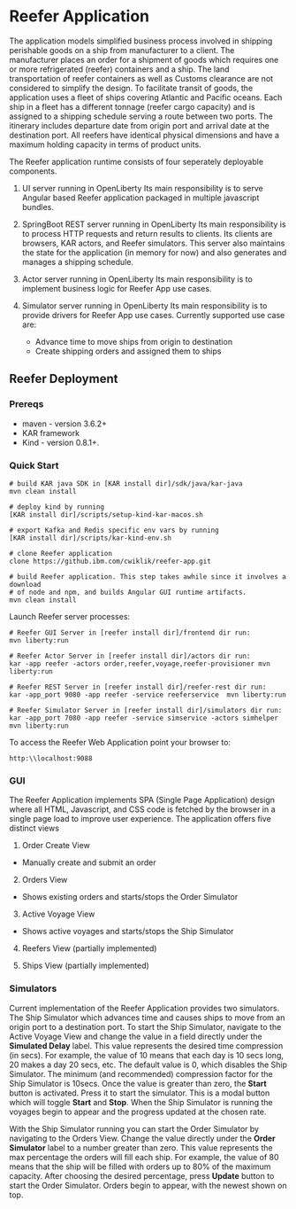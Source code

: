 # Reefer Application

The application models simplified business process involved in shipping perishable goods on a ship from manufacturer to a client. The manufacturer places an order for a shipment of goods which requires one or more refrigerated (reefer) containers and a ship. The land transportation of reefer containers as well as Customs clearance are not considered to simplify the design. To facilitate transit of goods, the application uses a fleet of ships covering Atlantic and Pacific oceans. Each ship in a fleet has a different tonnage (reefer cargo capacity) and is assigned to a shipping schedule serving a route between two ports. The itinerary includes departure date from origin port and arrival date at the destination port. All reefers have identical physical dimensions and have a maximum holding capacity in terms of product units.

The Reefer application runtime consists of four seperately deployable components.  

1. UI server running in OpenLiberty
Its main responsibility is to serve Angular based Reefer application packaged in multiple javascript bundles.

2. SpringBoot REST server running in OpenLiberty
Its main responsibility is to process HTTP requests and return results to clients. Its clients are browsers, KAR actors, and Reefer simulators. This server also maintains the state for the application (in memory for now) and also generates and manages a shipping schedule.

3. Actor server running in OpenLiberty
Its main responsibility is to implement business logic for Reefer App use cases.

4. Simulator server running in OpenLiberty
Its main responsibility is to provide drivers for Reefer App use cases. Currently supported use case are:
   * Advance time to move ships from origin to destination
   * Create shipping orders and assigned them to ships

## Reefer Deployment

### Prereqs
- maven - version 3.6.2+
- KAR framework
- Kind - version 0.8.1+. 
 

### Quick Start
```
# build KAR java SDK in [KAR install dir]/sdk/java/kar-java
mvn clean install

# deploy kind by running 
[KAR install dir]/scripts/setup-kind-kar-macos.sh

# export Kafka and Redis specific env vars by running
[KAR install dir]/scripts/kar-kind-env.sh

# clone Reefer application
clone https://github.ibm.com/cwiklik/reefer-app.git

# build Reefer application. This step takes awhile since it involves a download
# of node and npm, and builds Angular GUI runtime artifacts.
mvn clean install
```
Launch Reefer server processes:
```
# Reefer GUI Server in [reefer install dir]/frontend dir run:
mvn liberty:run

# Reefer Actor Server in [reefer install dir]/actors dir run:
kar -app reefer -actors order,reefer,voyage,reefer-provisioner mvn liberty:run

# Reefer REST Server in [reefer install dir]/reefer-rest dir run:
kar -app_port 9080 -app reefer -service reeferservice  mvn liberty:run

# Reefer Simulator Server in [reefer install dir]/simulators dir run:
kar -app_port 7080 -app reefer -service simservice -actors simhelper mvn liberty:run
```

To access the Reefer Web Application point your browser to:
```
http:\\localhost:9088
```
### GUI

The Reefer Application implements SPA (Single Page Application) design where all 
HTML, Javascript, and CSS code is fetched by the browser in a single page load to
improve user experience. The application offers five distinct views 

1. Order Create View 
- Manually create and submit an order

2. Orders View
- Shows existing orders and starts/stops the Order Simulator

3. Active Voyage View
- Shows active voyages and starts/stops the Ship Simulator

4. Reefers View (partially implemented)

5. Ships View (partially implemented)

### Simulators

Current implementation of the Reefer Application provides two simulators. The Ship
Simulator which advances time and causes ships to move from an origin port
to a destination port. To start the Ship Simulator, navigate to the Active Voyage View and 
change the value in a field directly under the **Simulated Delay** label. This value represents
the desired time compression (in secs). For example, the value of 10 means that 
each day is 10 secs long, 20 makes a day 20 secs, etc. The default value is 0, which disables 
the Ship Simulator. The minimum (and recommended) compression factor for the Ship Simulator is 10secs. 
Once the value is greater than zero, the **Start** button is activated. Press it to start the simulator.
This is a modal button which will toggle **Start** and **Stop**. When the Ship Simulator is running
the voyages begin to appear and the progress updated at the chosen rate.

With the Ship Simulator running you can start the Order Simulator by navigating to the Orders View. 
Change the value directly under the **Order Simulator** label to a number greater than zero. This value
represents the max percentage the orders will fill each ship. For example, the value of 80 
means that the ship will be filled with orders up to 80% of the maximum capacity. After choosing the 
desired percentage, press **Update** button to start the Order Simulator. Orders begin to appear, with 
the newest shown on top.

